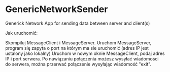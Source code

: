 # GenericNetworkSender
Generick Network App for sending data between server and client(s)



Jak uruchomić:

Skompiluj MessageClient i MessageServer.
Uruchom MessageServer, program się zapyta o port na którym ma sie uruchomić (adres IP jest ustalony jako lokalny)
Uruchom w nowym oknie MessageClient, podaj adres IP i port serwera. Po nawiązaniu połączenia możesz wysyłać wiadomości do serwera, można przerwać połączenie wysyłając 
wiadomość "exit".
